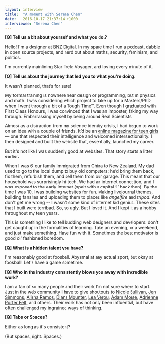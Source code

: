 ```yaml
---
layout: interview
title:  "A moment with Serena Chen"
date:   2016-10-17 21:37:14 +1000
interviewee: "Serena Chen"
---
```


__[Q] Tell us a bit about yourself and what you do.?__

Hello! I'm a designer at BNZ Digital. In my spare time I run a [podcast](http://thingsofinterest.co "Things of Interest"), [dabble](https://github.com/heisenburger "heisenburger on Twitter") in open source projects, and nerd out about maths, security, feminism, and politics.

I'm currently mainlining Star Trek: Voyager, and loving every minute of it.

__[Q] Tell us about the journey that led you to what you're doing.__

It wasn’t planned, that’s for sure!

My formal training is nowhere near design or programming, but in physics and math. I was considering which project to take up for a Masters/PhD when I went through a bit of a Tough Time™. Even though I graduated with First Class Honours, I was convinced that I was an imposter, faking my way through. Embarrassing myself by being around Real Scientists.

Almost as a distraction from my science identity crisis, I had begun to work on an idea with a couple of friends. It’d be an [online magazine for teen girls](http://hvngry.com) — one that respected their intelligence and welcomed intersectionality. I then designed and built the website that, essentially, launched my career.

But it's not like I was suddenly good at websites. That story starts a litter earlier.

When I was 6, our family immigrated from China to New Zealand. My dad used to go to the local dump to buy old computers; he’d bring them back, fix them, refurbish them, and sell them from our garage. This meant that our household was surprisingly hi-tech. We had an internet connection, and I was exposed to the early Internet (spelt with a capital ‘I’ back then). By the time I was 10, I was building websites for fun. Making livejournal themes, building fansites and uploading them to places like *angelfire* and *tripod*. And don't get me wrong -- I wasn't some kind of internet kid genius. These sites that I built were terribad. So, so ugly. But I loved it. And I kept it as a hobby throughout my teen years.

This is something I like to tell budding web designers and developers: don't get caught up in the formalities of learning. Take an evening, or a weekend, and just make something. Have fun with it. Sometimes the best motivator is good ol' fashioned boredom.

__[Q] What is a hidden talent you have?__

I'm reasonably good at foosball. Abysmal at any actual sport, but okay at foosball! Let's have a game sometime.

__[Q] Who in the industry consistently blows you away with incredible work?__

I am a fan of so many people and their work I'm not sure where to start. Just in the web community I have to give shoutouts to [Nicole Sullivan](https://twitter.com/stubbornella), [Jen Simmons](https://twitter.com/jensimmons), [Alisha Ramos](https://twitter.com/alishalisha), [Diana Mounter](https://twitter.com/broccolini), [Lea Verou](https://twitter.com/LeaVerou), [Adam Morse](https://twitter.com/mrmrs_), [Adrienne Porter Felt](https://twitter.com/__apf__), and others. Their work has not only been influential, but have often challenged my ingrained ways of thinking.

__[Q] Tabs or Spaces?__

Either as long as it's consistent?

(But spaces, right. Spaces.)
